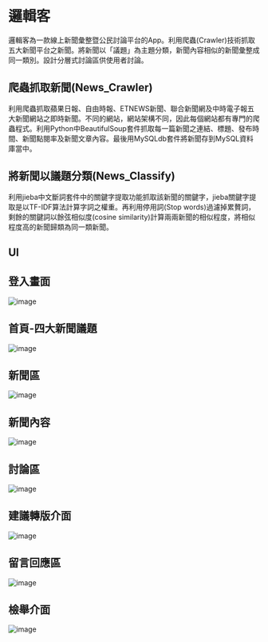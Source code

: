 邏輯客
==
邏輯客為一款線上新聞彙整暨公民討論平台的App。利用爬蟲(Crawler)技術抓取五大新聞平台之新聞。將新聞以「議題」為主題分類，新聞內容相似的新聞彙整成同一類別。設計分層式討論區供使用者討論。

爬蟲抓取新聞(News_Crawler)
---
利用爬蟲抓取蘋果日報、自由時報、ETNEWS新聞、聯合新聞網及中時電子報五大新聞網站之即時新聞。不同的網站，網站架構不同，因此每個網站都有專門的爬蟲程式。利用Python中BeautifulSoup套件抓取每一篇新聞之連結、標題、發布時間、新聞點閱率及新聞文章內容。最後用MySQLdb套件將新聞存到MySQL資料庫當中。

將新聞以議題分類(News_Classify)
---
利用jieba中文斷詞套件中的關鍵字提取功能抓取該新聞的關鍵字，jieba關鍵字提取是以TF-IDF算法計算字詞之權重。再利用停用詞(Stop words)過濾掉累贅詞，剩餘的關鍵詞以餘弦相似度(cosine similarity)計算兩兩新聞的相似程度，將相似程度高的新聞歸類為同一類新聞。

UI
---
登入畫面
---
![image](https://github.com/tingnli6603/Logic/blob/master/Layout/2017-09-09%20(1).png)

首頁-四大新聞議題
---
![image](https://github.com/tingnli6603/Logic/blob/master/Layout/2017-09-09%20(2).png)

新聞區
---
![image](https://github.com/tingnli6603/Logic/blob/master/Layout/2017-09-09%20(3).png)

新聞內容
---
![image](https://github.com/tingnli6603/Logic/blob/master/Layout/2017-09-09%20(4).png)

討論區
---
![image](https://github.com/tingnli6603/Logic/blob/master/Layout/2017-09-09%20(5).png)

建議轉版介面
---
![image](https://github.com/tingnli6603/Logic/blob/master/Layout/2017-09-09%20(6).png)

留言回應區
---
![image](https://github.com/tingnli6603/Logic/blob/master/Layout/2017-09-09%20(7).png)

檢舉介面
---
![image](https://github.com/tingnli6603/Logic/blob/master/Layout/2017-09-09%20(8).png)
